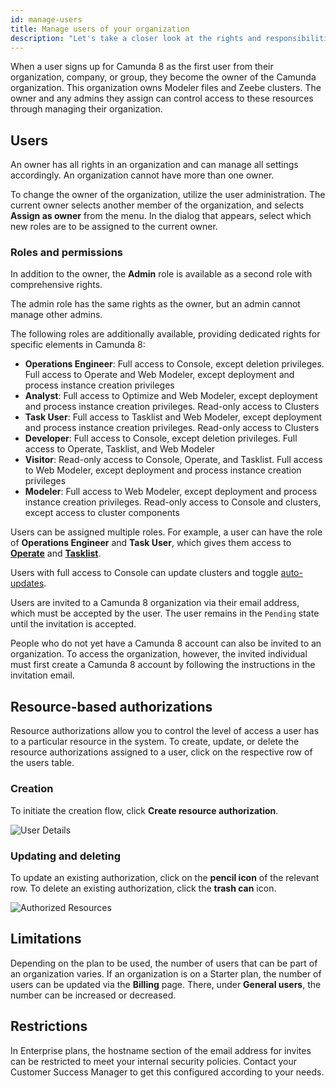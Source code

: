 ```yaml
---
id: manage-users
title: Manage users of your organization
description: "Let's take a closer look at the rights and responsibilities of users in your organization."
---
```


When a user signs up for Camunda 8 as the first user from their organization, company, or group, they become the owner of the Camunda organization. This organization owns Modeler files and Zeebe clusters. The owner and any admins they assign can control access to these resources through managing their organization.

## Users

An owner has all rights in an organization and can manage all settings accordingly. An organization cannot have more than one owner.

To change the owner of the organization, utilize the user administration. The current owner selects another member of the organization, and selects **Assign as owner** from the menu. In the dialog that appears, select which new roles are to be assigned to the current owner.

### Roles and permissions

In addition to the owner, the **Admin** role is available as a second role with comprehensive rights.

The admin role has the same rights as the owner, but an admin cannot manage other admins.

The following roles are additionally available, providing dedicated rights for specific elements in Camunda 8:

- **Operations Engineer**: Full access to Console, except deletion privileges. Full access to Operate and Web Modeler, except deployment and process instance creation privileges
- **Analyst**: Full access to Optimize and Web Modeler, except deployment and process instance creation privileges. Read-only access to Clusters
- **Task User**: Full access to Tasklist and Web Modeler, except deployment and process instance creation privileges. Read-only access to Clusters
- **Developer**: Full access to Console, except deletion privileges. Full access to Operate, Tasklist, and Web Modeler
- **Visitor**: Read-only access to Console, Operate, and Tasklist. Full access to Web Modeler, except deployment and process instance creation privileges
- **Modeler**: Full access to Web Modeler, except deployment and process instance creation privileges. Read-only access to Console and clusters, except access to cluster components

Users can be assigned multiple roles. For example, a user can have the role of **Operations Engineer** and **Task User**, which gives them access to **[Operate](../../operate/operate-introduction.md)** and **[Tasklist](../../tasklist/introduction-to-tasklist.md)**.

Users with full access to Console can update clusters and toggle [auto-updates](/reference/auto-updates.md).

Users are invited to a Camunda 8 organization via their email address, which must be accepted by the user. The user remains in the `Pending` state until the invitation is accepted.

People who do not yet have a Camunda 8 account can also be invited to an organization. To access the organization, however, the invited individual must first create a Camunda 8 account by following the instructions in the invitation email.

## Resource-based authorizations

Resource authorizations allow you to control the level of access a user has to a particular resource in the system. To create, update, or delete the resource authorizations
assigned to a user, click on the respective row of the users table.

### Creation

To initiate the creation flow, click **Create resource authorization**.

![User Details](./img/user-details-authorized-resources.png)

### Updating and deleting

To update an existing authorization, click on the **pencil icon** of the relevant row. To delete an existing authorization, click the **trash can** icon.

![Authorized Resources](./img/user-details-authorized-resources-example.png)

## Limitations

Depending on the plan to be used, the number of users that can be part of an organization varies. If an organization is on a Starter plan, the number of users can be updated via the **Billing** page. There, under **General users**, the number can be increased or decreased.

## Restrictions

In Enterprise plans, the hostname section of the email address for invites can be restricted to meet your internal security policies. Contact your Customer Success Manager to get this configured according to your needs.
